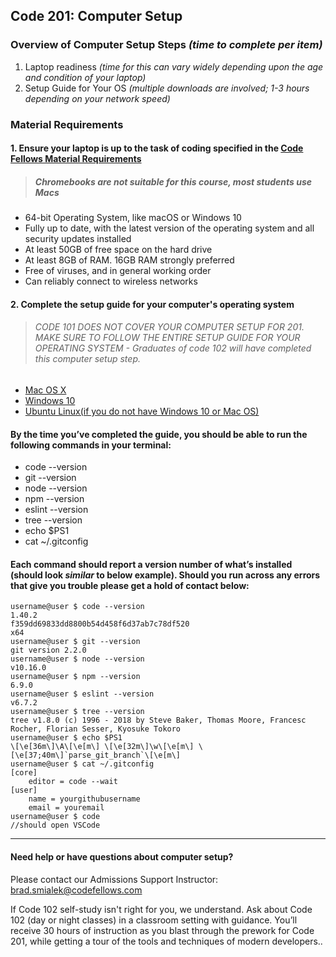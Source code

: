 Code 201: Computer Setup
-----------------------

### Overview of Computer Setup Steps *(time to complete per item)*

1. Laptop readiness *(time for this can vary widely depending upon the age and condition of your laptop)*
2. Setup Guide for Your OS *(multiple downloads are involved; 1-3 hours depending on your network speed)*

### Material Requirements

#### 1. Ensure your laptop is up to the task of coding specified in the [Code Fellows Material Requirements](https://www.codefellows.org/courses/code-201/foundations-of-software-development/#material-requirements)

> ##### *Chromebooks are not suitable for this course, most students use Macs* 

- 64-bit Operating System, like macOS or Windows 10
- Fully up to date, with the latest version of the operating system and all security updates installed
- At least 50GB of free space on the hard drive
- At least 8GB of RAM. 16GB RAM strongly preferred
- Free of viruses, and in general working order
- Can reliably connect to wireless networks

 
#### 2. Complete the setup guide for your computer's operating system

> ###### *CODE 101 DOES NOT COVER YOUR COMPUTER SETUP FOR 201. MAKE SURE TO FOLLOW THE ENTIRE SETUP GUIDE FOR YOUR OPERATING SYSTEM - Graduates of code 102 will have completed this computer setup step.* 

  - [Mac OS X](prework/mac/1_terminal.md)
  - [Windows 10](prework/windows/01_preface.md)
  - [Ubuntu Linux(if you do not have Windows 10 or Mac OS)](prework/ubuntu/1_terminal.md)

#### By the time you’ve completed the guide, you should be able to run the following commands in your terminal:

- code --version
- git --version
- node --version
- npm --version
- eslint --version
- tree --version
- echo $PS1
- cat ~/.gitconfig

#### Each command should report a version number of what’s installed (should look *similar* to below example). Should you run across any errors that give you trouble please get a hold of contact below:

``` 
username@user $ code --version
1.40.2
f359dd69833dd8800b54d458f6d37ab7c78df520
x64
username@user $ git --version
git version 2.2.0
username@user $ node --version
v10.16.0
username@user $ npm --version
6.9.0
username@user $ eslint --version
v6.7.2
username@user $ tree --version
tree v1.8.0 (c) 1996 - 2018 by Steve Baker, Thomas Moore, Francesc Rocher, Florian Sesser, Kyosuke Tokoro
username@user $ echo $PS1
\[\e[36m\]\A\[\e[m\] \[\e[32m\]\w\[\e[m\] \[\e[37;40m\]`parse_git_branch`\[\e[m\]
username@user $ cat ~/.gitconfig
[core]
	editor = code --wait
[user]
	name = yourgithubusername
	email = youremail
username@user $ code
//should open VSCode
```
---

#### Need help or have questions about computer setup?

Please contact our Admissions Support Instructor: <brad.smialek@codefellows.com> 

If Code 102 self-study isn't right for you, we understand. Ask about Code 102 (day or night classes) in a classroom setting with guidance. You’ll receive 30 hours of instruction as you blast through the prework for Code 201, while getting a tour of the tools and techniques of modern developers..

